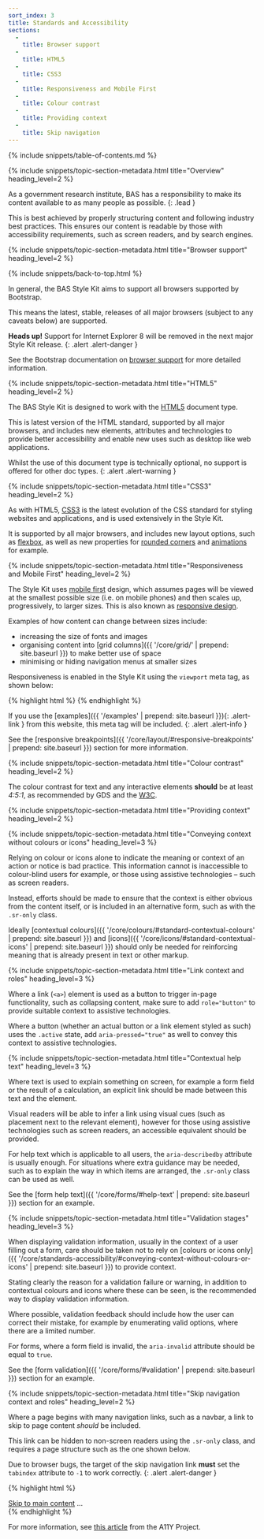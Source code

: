 ```yaml
---
sort_index: 3
title: Standards and Accessibility
sections:
  -
    title: Browser support
  -
    title: HTML5
  -
    title: CSS3
  -
    title: Responsiveness and Mobile First
  -
    title: Colour contrast
  -
    title: Providing context
  -
    title: Skip navigation
---
```


{% include snippets/table-of-contents.md %}

{% include snippets/topic-section-metadata.html
  title="Overview"
  heading_level=2
%}

As a government research institute, BAS has a responsibility to make its content available to as many people as
possible.
{: .lead }

This is best achieved by properly structuring content and following industry best practices. This ensures our
content is readable by those with accessibility requirements, such as screen readers, and by search engines.

{% include snippets/topic-section-metadata.html
  title="Browser support"
  heading_level=2
%}

{% include snippets/back-to-top.html %}

In general, the BAS Style Kit aims to support all browsers supported by Bootstrap.

This means the latest, stable, releases of all major browsers (subject to any caveats below) are supported.

**Heads up!** Support for Internet Explorer 8 will be removed in the next major Style Kit release.
{: .alert .alert-danger }

See the Bootstrap documentation on [browser support](http://getbootstrap.com/getting-started/#support)
for more detailed information.

{% include snippets/topic-section-metadata.html
  title="HTML5"
  heading_level=2
%}

The BAS Style Kit is designed to work with the [HTML5](https://developer.mozilla.org/en-US/docs/Web/Guide/HTML/HTML5)
document type.

This is latest version of the HTML standard, supported by all major browsers, and includes new elements,
attributes and technologies to provide better accessibility and enable new uses such as desktop like web applications.

Whilst the use of this document type is technically optional, no support is offered for other doc types.
{: .alert .alert-warning }

{% include snippets/topic-section-metadata.html
  title="CSS3"
  heading_level=2
%}

As with HTML5, [CSS3](https://developer.mozilla.org/en/docs/Web/CSS/CSS3) is the latest evolution of the CSS standard
for styling websites and applications, and is used extensively in the Style Kit.

It is supported by all major browsers, and includes new layout options, such as
[flexbox](https://developer.mozilla.org/en-US/docs/Web/CSS/CSS_Flexible_Box_Layout), as well as new properties
for [rounded corners](https://developer.mozilla.org/en/docs/Web/CSS/border-radius) and
[animations](https://developer.mozilla.org/en/docs/Web/CSS/animation) for example.

{% include snippets/topic-section-metadata.html
  title="Responsiveness and Mobile First"
  heading_level=2
%}

The Style Kit uses [mobile first](https://developer.mozilla.org/en-US/Apps/Progressive/Responsive/Mobile_first)
design, which assumes pages will be viewed at the smallest possible size (i.e. on mobile phones) and then scales up,
progressively, to larger sizes. This is also known as
[responsive design](https://developer.mozilla.org/en-US/docs/Web/Guide/Responsive_design).

Examples of how content can change between sizes include:

* increasing the size of fonts and images
* organising content into [grid columns]({{ '/core/grid/' | prepend: site.baseurl }}) to make better use of space
* minimising or hiding navigation menus at smaller sizes

Responsiveness is enabled in the Style Kit using the `viewport` meta tag, as shown below:

{% highlight html %}
<meta name="viewport" content="width=device-width, initial-scale=1, shrink-to-fit=no">
{% endhighlight %}

If you use the [examples]({{ '/examples' | prepend: site.baseurl }}){: .alert-link } from this website, this meta tag
will be included.
{: .alert .alert-info }

See the [responsive breakpoints]({{ '/core/layout/#responsive-breakpoints' | prepend: site.baseurl }}) section for more
information.

{% include snippets/topic-section-metadata.html
  title="Colour contrast"
  heading_level=2
%}

The colour contrast for text and any interactive elements **should** be at least *4:5:1*, as recommended by GDS and the
[W3C](http://www.w3.org/TR/UNDERSTANDING-WCAG20/visual-audio-contrast-contrast.html).

{% include snippets/topic-section-metadata.html
  title="Providing context"
  heading_level=2
%}

{% include snippets/topic-section-metadata.html
  title="Conveying context without colours or icons"
  heading_level=3
%}

Relying on colour or icons alone to indicate the meaning or context of an action or notice is bad practice. This
information cannot is inaccessible to colour-blind users for example, or those using assistive technologies – such as
screen readers.

Instead, efforts should be made to ensure that the context is either obvious from the content itself, or is included in
an alternative form, such as with the `.sr-only` class.

Ideally [contextual colours]({{ '/core/colours/#standard-contextual-colours' | prepend: site.baseurl }}) and
[icons]({{ '/core/icons/#standard-contextual-icons' | prepend: site.baseurl }}) should only be needed for reinforcing
meaning that is already present in text or other markup.

{% include snippets/topic-section-metadata.html
  title="Link context and roles"
  heading_level=3
%}

Where a link (<code>&lt;a&gt;</code>) element is used as a button to trigger in-page functionality, such as collapsing
content, make sure to add `role="button"` to provide suitable context to assistive technologies.

Where a button (whether an actual button or a link element styled as such) uses the `.active` state, add
`aria-pressed="true"` as well to convey this context to assistive technologies.

{% include snippets/topic-section-metadata.html
  title="Contextual help text"
  heading_level=3
%}

Where text is used to explain something on screen, for example a form field or the result of a calculation, an explicit
link should be made between this text and the element.

Visual readers will be able to infer a link using visual cues (such as placement next to the relevant element), however
for those using assistive technologies such as screen readers, an accessible equivalent should be provided.

For help text which is applicable to all users, the `aria-describedby` attribute is usually enough. For situations
where extra guidance may be needed, such as to explain the way in which items are arranged, the `.sr-only` class can be
used as well.

See the [form help text]({{ '/core/forms/#help-text' | prepend: site.baseurl }}) section for an example.

{% include snippets/topic-section-metadata.html
  title="Validation stages"
  heading_level=3
%}

When displaying validation information, usually in the context of a user filling out a form, care should be taken not
to rely on
[colours or icons only]({{ '/core/standards-accessibility/#conveying-context-without-colours-or-icons' | prepend: site.baseurl }})
to provide context.

Stating clearly the reason for a validation failure or warning, in addition to contextual colours and icons where these
can be seen, is the recommended way to display validation information.

Where possible, validation feedback should include how the user can correct their mistake, for example by enumerating
valid options, where there are a limited number.

For forms, where a form field is invalid, the `aria-invalid` attribute should be equal to `true`.

See the [form validation]({{ '/core/forms/#validation' | prepend: site.baseurl }}) section for an example.

{% include snippets/topic-section-metadata.html
  title="Skip navigation context and roles"
  heading_level=2
%}

Where a page begins with many navigation links, such as a navbar, a link to skip to page content *should* be included.

This link can be hidden to non-screen readers using the `.sr-only` class, and requires a page structure such as the one
shown below.

Due to browser bugs, the target of the skip navigation link **must** set the `tabindex` attribute to `-1` to work
correctly.
{: .alert .alert-danger }

{% highlight html %}
<body>
  <a href="#site-content" class="sr-only sr-only-focusable">Skip to main content</a>
  ...
  <div class="container" id="site-content" tabindex="-1">
    <!-- The main page content -->
  </div>
</body>
{% endhighlight %}

For more information, see [this article](http://a11yproject.com/posts/skip-nav-links/) from the A11Y Project.
